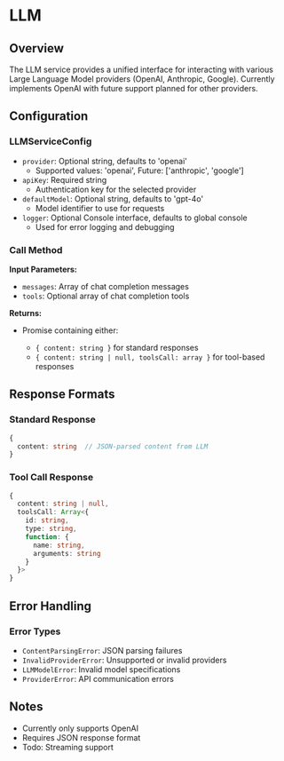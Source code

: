 # LLM

## Overview
The LLM service provides a unified interface for interacting with various Large Language Model providers (OpenAI, Anthropic, Google). Currently implements OpenAI with future support planned for other providers.

## Configuration
### LLMServiceConfig
- `provider`: Optional string, defaults to 'openai'
  - Supported values: 'openai', Future: ['anthropic', 'google']
- `apiKey`: Required string
  - Authentication key for the selected provider
- `defaultModel`: Optional string, defaults to 'gpt-4o'
  - Model identifier to use for requests
- `logger`: Optional Console interface, defaults to global console
  - Used for error logging and debugging

### Call Method
**Input Parameters:**
- `messages`: Array of chat completion messages
- `tools`: Optional array of chat completion tools

**Returns:**
- Promise<LLMResult> containing either:
  - `{ content: string }` for standard responses
  - `{ content: string | null, toolsCall: array }` for tool-based responses

## Response Formats
### Standard Response
```typescript
{
  content: string  // JSON-parsed content from LLM
}
```

### Tool Call Response
```typescript
{
  content: string | null,
  toolsCall: Array<{
    id: string,
    type: string,
    function: {
      name: string,
      arguments: string
    }
  }>
}
```

## Error Handling
### Error Types
- `ContentParsingError`: JSON parsing failures
- `InvalidProviderError`: Unsupported or invalid providers
- `LLMModelError`: Invalid model specifications
- `ProviderError`: API communication errors


## Notes
- Currently only supports OpenAI
- Requires JSON response format
- Todo: Streaming support
